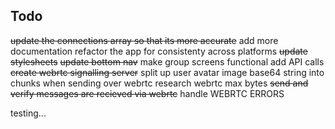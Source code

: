## Todo

~~update the connections array so that its more accurate~~
add more documentation
refactor the app for consistenty across platforms
~~update stylesheets~~
~~update bottom nav~~
make group screens functional
add API calls
~~create webrtc signalling server~~
split up user avatar image base64 string into chunks when sending over webrtc
research webrtc max bytes
~~send and verify messages are recieved via webrtc~~
handle WEBRTC ERRORS

testing...
